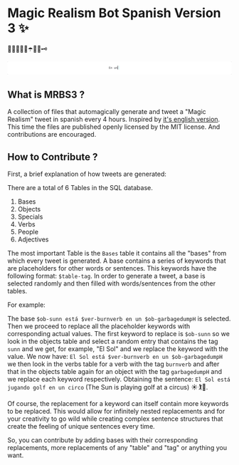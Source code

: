 # Magic Realism Bot Spanish Version 3 ✨

🦀🍊🐥🌳🦋☂️🦉🌛🗝

![Sentence Being Replaced](https://github.com/diegopastor/MRBS3/blob/master/type.gif)

## What is MRBS3 ?

A collection of files that automagically generate and tweet a "Magic Realism" tweet in spanish every 4 hours. Inspired by [it's english version](https://twitter.com/MagicRealismBot). This time the files are published openly licensed by the MIT license. And contributions are encouraged.

## How to Contribute ?

First, a brief explanation of how tweets are generated:

There are a total of 6 Tables in the SQL database.

1. Bases
2. Objects
3. Specials
4. Verbs
5. People
6. Adjectives

The most important Table is the `Bases` table it contains all the "bases" from which every tweet is generated. A base contains a series of keywords that are placeholders for other words or sentences. This keywords have the following format: `$table-tag`. In order to generate a tweet, a base is selected randomly and then filled with words/sentences from the other tables.

For example:

The base `$ob-sunn está $ver-burnverb en un $ob-garbagedumpH` is selected. Then we proceed to replace all the placeholder keywords with corresponding actual values. The first keyword to replace is `$ob-sunn` so we look in the objects table and select a random entry that contains the tag `sunn` and we get, for example, "El Sol" and we replace the keyword with the value. We now have: `El Sol está $ver-burnverb en un $ob-garbagedumpH` we then look in the verbs table for a verb with the tag `burnverb` and after that in the objects table again for an object with the tag `garbagedumpH` and we replace each keyword respectively. Obtaining the sentence: `El Sol está jugando golf en un circo` (The Sun is playing golf at a circus) ☀️🏌️🎪.

Of course, the replacement for a keyword can itself contain more keywords to be replaced. This would allow for infinitely nested replacements and for your creativity to go wild while creating complex sentence structures that create the feeling of unique sentences every time.

So, you can contribute by adding bases with their corresponding replacements, more replacements of any "table" and "tag" or anything you want.

